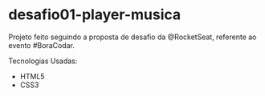 # desafio01-player-musica
Projeto feito seguindo a proposta de desafio da @RocketSeat, referente ao evento #BoraCodar.

Tecnologias Usadas:

- HTML5
- CSS3
